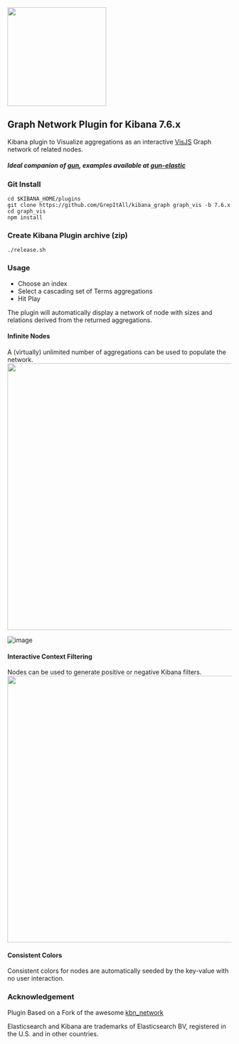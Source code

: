 <img width=222 src="https://user-images.githubusercontent.com/1423657/35244908-15f41bd4-ffc2-11e7-9303-9a87a271d67a.png"/>

## Graph Network Plugin for Kibana 7.6.x

Kibana plugin to Visualize aggregations as an interactive [VisJS](http://visjs.org/docs/network) Graph network of related nodes.

##### Ideal companion of [gun](https://github.com/amark/gun), examples available at [gun-elastic](https://github.com/lmangani/gun-elastic)

### Git Install
```
cd $KIBANA_HOME/plugins
git clone https://github.com/GrepItAll/kibana_graph graph_vis -b 7.6.x
cd graph_vis
npm install
```
### Create Kibana Plugin archive (zip)
```
./release.sh
```

### Usage
* Choose an index
* Select a cascading set of Terms aggregations
* Hit Play

The plugin will automatically display a network of node with sizes and relations derived from the returned aggregations.


#### Infinite Nodes
A (virtually) unlimited number of aggregations can be used to populate the network.
<img width=600 src="https://user-images.githubusercontent.com/1423657/35233538-b7edf334-ff9e-11e7-930b-ef3a35daff16.png"/>

![image](https://user-images.githubusercontent.com/1423657/35237124-f135b018-ffa9-11e7-8375-12665257c04b.png)

#### Interactive Context Filtering
Nodes can be used to generate positive or negative Kibana filters.
<img width=600 src="https://user-images.githubusercontent.com/1423657/35233387-50a40736-ff9e-11e7-9d6b-56bf791115f6.gif"/>


#### Consistent Colors
Consistent colors for nodes are automatically seeded by the key-value with no user interaction.


### Acknowledgement

Plugin Based on a Fork of the awesome [kbn_network](https://dlumbrer.github.io/kbn_network/)

Elasticsearch and Kibana are trademarks of Elasticsearch BV, registered in the U.S. and in other countries.


